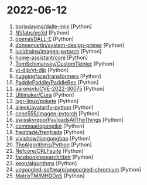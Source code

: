 # 2022-06-12

1. [borisdayma/dalle-mini](https://github.com/borisdayma/dalle-mini "DALL·E Mini - Generate images from a text prompt") [Python]
2. [NVlabs/eg3d](https://github.com/NVlabs/eg3d "") [Python]
3. [openai/DALL-E](https://github.com/openai/DALL-E "PyTorch package for the discrete VAE used for DALL·E.") [Python]
4. [donnemartin/system-design-primer](https://github.com/donnemartin/system-design-primer "Learn how to design large-scale systems. Prep for the system design interview. Includes Anki flashcards.") [Python]
5. [lucidrains/imagen-pytorch](https://github.com/lucidrains/imagen-pytorch "Implementation of Imagen, Google's Text-to-Image Neural Network, in Pytorch") [Python]
6. [home-assistant/core](https://github.com/home-assistant/core "🏡 Open source home automation that puts local control and privacy first.") [Python]
7. [TomSchimansky/CustomTkinter](https://github.com/TomSchimansky/CustomTkinter "A modern and customizable python UI-library based on Tkinter") [Python]
8. [yt-dlp/yt-dlp](https://github.com/yt-dlp/yt-dlp "A youtube-dl fork with additional features and fixes") [Python]
9. [huggingface/transformers](https://github.com/huggingface/transformers "🤗 Transformers: State-of-the-art Machine Learning for Pytorch, TensorFlow, and JAX.") [Python]
10. [PaddlePaddle/PaddleRec](https://github.com/PaddlePaddle/PaddleRec "Recommendation Algorithm大规模推荐算法库，包含推荐系统经典及最新算法LR、Wide&Deep、DSSM、TDM、MIND、Word2Vec、Bert4Rec、DeepWalk、SSR、AITM，DSIN，SIGN，IPREC、GRU4Rec、Youtube_dnn、NCF、GNN、FM、FFM、DeepFM、DCN、DIN、DIEN、DLRM、MMOE、PLE、ESMM、ESCMM, MAML、xDeepFM、DeepFEFM、NFM、AFM、RALM、DMR、GateNet、NAML、DIFM、Deep Crossing、PNN、BST、AutoInt、FGCNN、FLEN、Fibinet、ListWise、DeepRec、ENSFM，TiSAS，AutoFI…") [Python]
11. [aaronsvk/CVE-2022-30075](https://github.com/aaronsvk/CVE-2022-30075 "Tp-Link Archer AX50 Authenticated RCE (CVE-2022-30075)") [Python]
12. [Ultimaker/Cura](https://github.com/Ultimaker/Cura "3D printer / slicing GUI built on top of the Uranium framework") [Python]
13. [lxgr-linux/pokete](https://github.com/lxgr-linux/pokete "A terminal based Pokemon like game") [Python]
14. [alievk/avatarify-python](https://github.com/alievk/avatarify-python "Avatars for Zoom, Skype and other video-conferencing apps.") [Python]
15. [cene555/Imagen-pytorch](https://github.com/cene555/Imagen-pytorch "") [Python]
16. [swisskyrepo/PayloadsAllTheThings](https://github.com/swisskyrepo/PayloadsAllTheThings "A list of useful payloads and bypass for Web Application Security and Pentest/CTF") [Python]
17. [commaai/openpilot](https://github.com/commaai/openpilot "openpilot is an open source driver assistance system. openpilot performs the functions of Automated Lane Centering and Adaptive Cruise Control for over 150 supported car makes and models.") [Python]
18. [freqtrade/freqtrade](https://github.com/freqtrade/freqtrade "Free, open source crypto trading bot") [Python]
19. [vivishow/liangongbao](https://github.com/vivishow/liangongbao "链工宝6月安全月答题题库") [Python]
20. [TheAlgorithms/Python](https://github.com/TheAlgorithms/Python "All Algorithms implemented in Python") [Python]
21. [Nefcore/CRLFsuite](https://github.com/Nefcore/CRLFsuite "Fast CRLF injection scanning tool") [Python]
22. [facebookresearch/detr](https://github.com/facebookresearch/detr "End-to-End Object Detection with Transformers") [Python]
23. [keon/algorithms](https://github.com/keon/algorithms "Minimal examples of data structures and algorithms in Python") [Python]
24. [ungoogled-software/ungoogled-chromium](https://github.com/ungoogled-software/ungoogled-chromium "Google Chromium, sans integration with Google") [Python]
25. [MatrixTM/MHDDoS](https://github.com/MatrixTM/MHDDoS "Best DDoS Attack Script Python3, (Cyber / DDos) Attack With 56 Methods") [Python]
